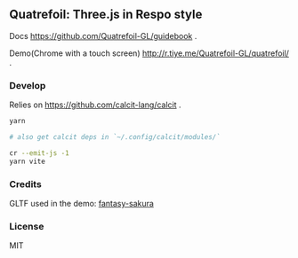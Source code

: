
Quatrefoil: Three.js in Respo style
----

Docs https://github.com/Quatrefoil-GL/guidebook .

Demo(Chrome with a touch screen) http://r.tiye.me/Quatrefoil-GL/quatrefoil/ .

### Develop

Relies on https://github.com/calcit-lang/calcit .

```bash
yarn

# also get calcit deps in `~/.config/calcit/modules/`

cr --emit-js -1
yarn vite
```

### Credits

GLTF used in the demo: [fantasy-sakura](https://sketchfab.com/3d-models/fantasy-sakura-43f5b135e5af438cb706bbcb5bdf3cf1)

### License

MIT
